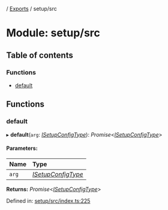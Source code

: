 [](../README.md) / [Exports](../modules.md) / setup/src

# Module: setup/src

## Table of contents

### Functions

- [default](setup_src.md#default)

## Functions

### default

▸ **default**(`arg`: [*ISetupConfigType*](../interfaces/setup.isetupconfigtype.md)): *Promise*<[*ISetupConfigType*](../interfaces/setup.isetupconfigtype.md)\>

#### Parameters:

Name | Type |
:------ | :------ |
`arg` | [*ISetupConfigType*](../interfaces/setup.isetupconfigtype.md) |

**Returns:** *Promise*<[*ISetupConfigType*](../interfaces/setup.isetupconfigtype.md)\>

Defined in: [setup/src/index.ts:225](https://github.com/onzag/itemize/blob/28218320/setup/src/index.ts#L225)
